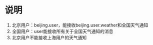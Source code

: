 # 说明
1. 北京用户：beijing.user，能接收beijing.user.weather和全国天气通知
2. 全国用户：user能接收所有关于全国天气通知的消息
3. 北京用户不能接收上海用户的天气通知
